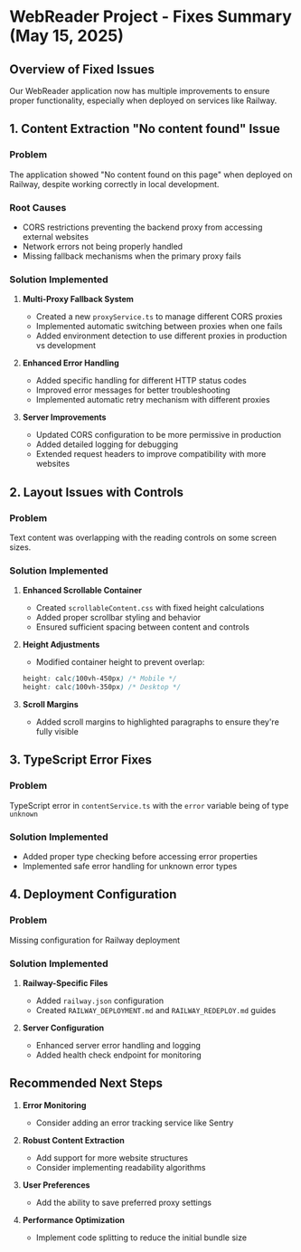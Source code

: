 # WebReader Project - Fixes Summary (May 15, 2025)

## Overview of Fixed Issues

Our WebReader application now has multiple improvements to ensure proper functionality, especially when deployed on services like Railway.

## 1. Content Extraction "No content found" Issue

### Problem
The application showed "No content found on this page" when deployed on Railway, despite working correctly in local development.

### Root Causes
- CORS restrictions preventing the backend proxy from accessing external websites
- Network errors not being properly handled
- Missing fallback mechanisms when the primary proxy fails

### Solution Implemented
1. **Multi-Proxy Fallback System**
   - Created a new `proxyService.ts` to manage different CORS proxies
   - Implemented automatic switching between proxies when one fails
   - Added environment detection to use different proxies in production vs development

2. **Enhanced Error Handling**
   - Added specific handling for different HTTP status codes
   - Improved error messages for better troubleshooting
   - Implemented automatic retry mechanism with different proxies

3. **Server Improvements**
   - Updated CORS configuration to be more permissive in production
   - Added detailed logging for debugging
   - Extended request headers to improve compatibility with more websites

## 2. Layout Issues with Controls

### Problem
Text content was overlapping with the reading controls on some screen sizes.

### Solution Implemented
1. **Enhanced Scrollable Container**
   - Created `scrollableContent.css` with fixed height calculations
   - Added proper scrollbar styling and behavior
   - Ensured sufficient spacing between content and controls

2. **Height Adjustments**
   - Modified container height to prevent overlap:
   ```css
   height: calc(100vh-450px) /* Mobile */
   height: calc(100vh-350px) /* Desktop */
   ```

3. **Scroll Margins**
   - Added scroll margins to highlighted paragraphs to ensure they're fully visible

## 3. TypeScript Error Fixes

### Problem
TypeScript error in `contentService.ts` with the `error` variable being of type `unknown`

### Solution Implemented
- Added proper type checking before accessing error properties
- Implemented safe error handling for unknown error types

## 4. Deployment Configuration

### Problem
Missing configuration for Railway deployment

### Solution Implemented
1. **Railway-Specific Files**
   - Added `railway.json` configuration
   - Created `RAILWAY_DEPLOYMENT.md` and `RAILWAY_REDEPLOY.md` guides

2. **Server Configuration**
   - Enhanced server error handling and logging
   - Added health check endpoint for monitoring

## Recommended Next Steps

1. **Error Monitoring**
   - Consider adding an error tracking service like Sentry

2. **Robust Content Extraction**
   - Add support for more website structures
   - Consider implementing readability algorithms

3. **User Preferences**
   - Add the ability to save preferred proxy settings

4. **Performance Optimization**
   - Implement code splitting to reduce the initial bundle size
